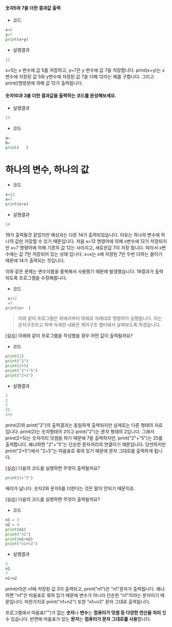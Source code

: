 



#### 숫자5와 7을 더한 결과값 출력
- 코드
```python
x=5
y=7
print(x+y)
```
- 실행결과
```python
12
```
x=5는 x 변수에 값 5를 저장하고, y=7은 y 변수에 값 7을 저장합니다. print(x+y)는 x변수에 저장된 값 5와 y변수에 저장된 값 7을 더해 12라는 해를 구합니다. 그리고 print()명령문에 의해 값 12가 출력됩니다.

#### 숫자10과 3을 더한 결과값을 출력하는 코드를 완성해보세요. 
- 실행결과
```python
13
```

- 코드
```python
a=
b=
print(   )
```

# 하나의 변수, 하나의 값
- 코드
```Python
x=12
x=7
print(x+x)
```
- 실행결과
```python
14
```
19가 출력될것 같았지만 예상과는 다른 14가 출력되었습니다. 이유는 하나의 변수에 하나의 값만 저장할 수 있기 때문입니다. 처음 x=12 명령어에 의해 x변수에 12가 저장되지만 x=7 명령어에 의해 기존의 값 12는 사라지고, 새로운값 7이 저장 됩니다. 따라서 x변수에는 값 7만 저장되어 있는 상태 입니다. x+x는 x에 저장된 7만 두번 더하는 꼴이기 때문에 14가 출력되는 것입니다.

이와 같은 문제는 변수이름을 중복해서 사용했기 때문에 발생했습니다. 19결과가 출력되도록 프로그램을 수정해봅니다.
- 코드
```Python
 x=12
 =7
print(x+  )
```

> 이와 같이 프로그램은 위에서부터 아래로 차례대로 명령어가 실행됩니다. 이는 순차구조라고 하며 자세한 내용은 제어구조 챕터에서 살펴보도록 하겠습니다.








[실습] 아래와 같이 프로그램을 작성했을 경우 어떤 값이 출력될까요?
- 코드
```Python
print(2)
print("2")
print(2+5)
print("2"+"5")
print("2+5")
```
- 실행결과
```Python
2
2
7
25
2+5
```
print(2)와 print("2")의 출력결과는 동일하게 출력되지만 실제로는 다른 형태의 자료 입니다. print(2)는 숫자형태의 2이고 print("2")는 문자 형태의 2입니다. 그래서 print(2+5)는 숫자끼리 덧셈을 하기 때문에 7을 출력하지만, print("2"+"5")는 25를 출력합니다. 왜냐하면 "2"+"5"는 단순한 문자끼리의 연결이기 때문입니다. 당연하지만 print("2+5")에서 "2+5"는 따옴표로 묶여 있기 때문에 문자 그대로를 출력하게 됩니다.

[실습] 다음의 코드를 실행하면 무엇이 출력될까요?
```Python
print(2+"5")
```
에러가 납니다. 숫자2와 문자5를 더한다는 것은 말이 안되기 때문이죠.

[실습] 다음의 코드를 실행하면 무엇이 출력될까요?
- 코드
```Python
n1 = 3
n2 = 4
print(n1)
print("n1")
print(n1+n2)
print("n1+n2")
```
- 실행결과
```Python
3
n1
7
n1+n2
```
print(n1)은 n1에 저장된 값 3이 출력되고, print("n1")은 "n1"문자가 출력됩니다. 왜냐하면 "n1"은 따옴표로 묶여 있기 때문에 변수가 아니라 단순한 "n1"이라는 문자이기 때문입니다. 마찬가지로 print("n1+n2") 또한 "n1+n2" 문자 그대로 출력됩니다.

프로그램에서 따옴표("")가 없는 **숫자**나 **변수**는 **컴퓨터가 덧셈 등 다양한 연산을 처리** 할 수 있습니다. 반면에 따옴표가 있는 **문자**는 **컴퓨터가 문자 그대로를 사용**합니다.